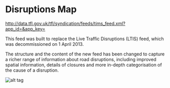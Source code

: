 # Disruptions Map

http://data.tfl.gov.uk/tfl/syndication/feeds/tims_feed.xml?app_id=&app_key=

This feed was built to replace the Live Traffic Disruptions (LTIS) feed, which was decommissioned on 1 April 2013.

The structure and the content of the new feed has been changed to capture a richer range of information about road disruptions, including improved spatial information, details of closures and more in-depth categorisation of the cause of a disruption.

![alt tag](http://res.cloudinary.com/dfv0udnzw/image/upload/v1471464706/fishbuoy/Disruptions_Map.png
)
